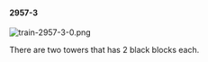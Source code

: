 #### 2957-3
![train-2957-3-0.png](https://github.com/lil-lab/nlvr/raw/master/nlvr/train/images/1/train-2957-3-0.png "train-2957-3-0.png")

There are two towers that has 2 black blocks each.